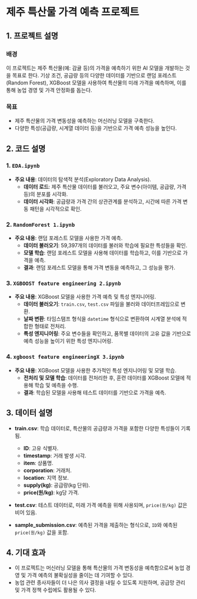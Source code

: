# 제주 특산물 가격 예측 프로젝트

## 1. 프로젝트 설명

### 배경
이 프로젝트는 제주 특산물(예: 감귤 등)의 가격을 예측하기 위한 AI 모델을 개발하는 것을 목표로 한다. 기상 조건, 공급량 등의 다양한 데이터를 기반으로 랜덤 포레스트(Random Forest), XGBoost 모델을 사용하여 특산물의 미래 가격을 예측하며, 이를 통해 농업 경영 및 가격 안정화를 돕는다.

### 목표
- 제주 특산물의 가격 변동성을 예측하는 머신러닝 모델을 구축한다.
- 다양한 특성(공급량, 시계열 데이터 등)을 기반으로 가격 예측 성능을 높인다.

## 2. 코드 설명

### 1. `EDA.ipynb`
- **주요 내용**: 데이터의 탐색적 분석(Exploratory Data Analysis).
  - **데이터 로드**: 제주 특산물 데이터를 불러오고, 주요 변수(아이템, 공급량, 가격 등)의 분포를 시각화.
  - **데이터 시각화**: 공급량과 가격 간의 상관관계를 분석하고, 시간에 따른 가격 변동 패턴을 시각적으로 확인.

### 2. `RandomForest 1.ipynb`
- **주요 내용**: 랜덤 포레스트 모델을 사용한 가격 예측.
  - **데이터 불러오기**: 59,397개의 데이터를 불러와 학습에 필요한 특성들을 확인.
  - **모델 학습**: 랜덤 포레스트 모델을 사용해 데이터를 학습하고, 이를 기반으로 가격을 예측.
  - **결과**: 랜덤 포레스트 모델을 통해 가격 변동을 예측하고, 그 성능을 평가.

### 3. `XGBOOST feature engineering 2.ipynb`
- **주요 내용**: XGBoost 모델을 사용한 가격 예측 및 특성 엔지니어링.
  - **데이터 불러오기**: `train.csv`, `test.csv` 파일을 불러와 데이터프레임으로 변환.
  - **날짜 변환**: 타임스탬프 형식을 `datetime` 형식으로 변환하여 시계열 분석에 적합한 형태로 전처리.
  - **특성 엔지니어링**: 주요 변수들을 확인하고, 품목별 데이터의 고유 값을 기반으로 예측 성능을 높이기 위한 특성 엔지니어링.

### 4. `xgboost feature engineeringX 3.ipynb`
- **주요 내용**: XGBoost 모델을 사용한 추가적인 특성 엔지니어링 및 모델 학습.
  - **전처리 및 모델 학습**: 데이터를 전처리한 후, 훈련 데이터를 XGBoost 모델에 적용해 학습 및 예측을 수행.
  - **결과**: 학습된 모델을 사용해 테스트 데이터를 기반으로 가격을 예측.

## 3. 데이터 설명

- **train.csv**: 학습 데이터로, 특산물의 공급량과 가격을 포함한 다양한 특성들이 기록됨.
  - **ID**: 고유 식별자.
  - **timestamp**: 거래 발생 시각.
  - **item**: 상품명.
  - **corporation**: 거래처.
  - **location**: 지역 정보.
  - **supply(kg)**: 공급량(kg 단위).
  - **price(원/kg)**: kg당 가격.

- **test.csv**: 테스트 데이터로, 미래 가격 예측을 위해 사용되며, `price(원/kg)` 값은 비어 있음.

- **sample_submission.csv**: 예측된 가격을 제출하는 형식으로, `ID`와 예측된 `price(원/kg)` 값을 포함.

## 4. 기대 효과
- 이 프로젝트는 머신러닝 모델을 통해 특산물의 가격 변동성을 예측함으로써 농업 경영 및 가격 예측의 불확실성을 줄이는 데 기여할 수 있다.
- 농업 관련 종사자들이 더 나은 의사 결정을 내릴 수 있도록 지원하며, 공급망 관리 및 가격 정책 수립에도 활용될 수 있다.
